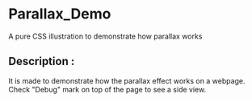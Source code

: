 # Parallax_Demo
A pure CSS illustration to demonstrate how parallax works 

## Description :
It is made to demonstrate how the parallax effect works on a webpage.
Check "Debug" mark on top of the page to see a side view.
